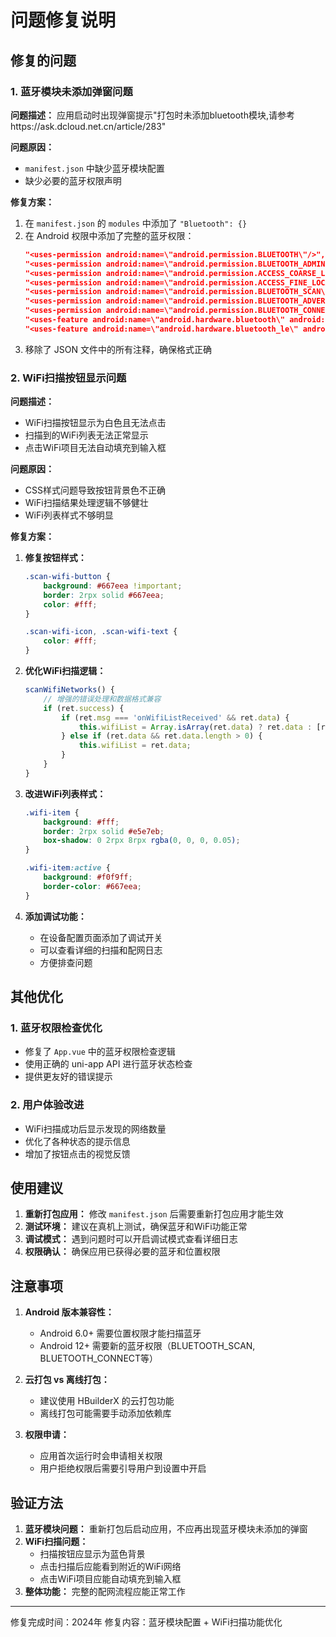 # 问题修复说明

## 修复的问题

### 1. 蓝牙模块未添加弹窗问题

**问题描述：** 
应用启动时出现弹窗提示"打包时未添加bluetooth模块,请参考https://ask.dcloud.net.cn/article/283"

**问题原因：**
- `manifest.json` 中缺少蓝牙模块配置
- 缺少必要的蓝牙权限声明

**修复方案：**
1. 在 `manifest.json` 的 `modules` 中添加了 `"Bluetooth": {}`
2. 在 Android 权限中添加了完整的蓝牙权限：
   ```json
   "<uses-permission android:name=\"android.permission.BLUETOOTH\"/>",
   "<uses-permission android:name=\"android.permission.BLUETOOTH_ADMIN\"/>",
   "<uses-permission android:name=\"android.permission.ACCESS_COARSE_LOCATION\"/>",
   "<uses-permission android:name=\"android.permission.ACCESS_FINE_LOCATION\"/>",
   "<uses-permission android:name=\"android.permission.BLUETOOTH_SCAN\"/>",
   "<uses-permission android:name=\"android.permission.BLUETOOTH_ADVERTISE\"/>",
   "<uses-permission android:name=\"android.permission.BLUETOOTH_CONNECT\"/>",
   "<uses-feature android:name=\"android.hardware.bluetooth\" android:required=\"true\"/>",
   "<uses-feature android:name=\"android.hardware.bluetooth_le\" android:required=\"true\"/>"
   ```
3. 移除了 JSON 文件中的所有注释，确保格式正确

### 2. WiFi扫描按钮显示问题

**问题描述：**
- WiFi扫描按钮显示为白色且无法点击
- 扫描到的WiFi列表无法正常显示
- 点击WiFi项目无法自动填充到输入框

**问题原因：**
- CSS样式问题导致按钮背景色不正确
- WiFi扫描结果处理逻辑不够健壮
- WiFi列表样式不够明显

**修复方案：**

1. **修复按钮样式：**
   ```css
   .scan-wifi-button {
       background: #667eea !important;
       border: 2rpx solid #667eea;
       color: #fff;
   }
   
   .scan-wifi-icon, .scan-wifi-text {
       color: #fff;
   }
   ```

2. **优化WiFi扫描逻辑：**
   ```javascript
   scanWifiNetworks() {
       // 增强的错误处理和数据格式兼容
       if (ret.success) {
           if (ret.msg === 'onWifiListReceived' && ret.data) {
               this.wifiList = Array.isArray(ret.data) ? ret.data : [ret.data];
           } else if (ret.data && ret.data.length > 0) {
               this.wifiList = ret.data;
           }
       }
   }
   ```

3. **改进WiFi列表样式：**
   ```css
   .wifi-item {
       background: #fff;
       border: 2rpx solid #e5e7eb;
       box-shadow: 0 2rpx 8rpx rgba(0, 0, 0, 0.05);
   }
   
   .wifi-item:active {
       background: #f0f9ff;
       border-color: #667eea;
   }
   ```

4. **添加调试功能：**
   - 在设备配置页面添加了调试开关
   - 可以查看详细的扫描和配网日志
   - 方便排查问题

## 其他优化

### 1. 蓝牙权限检查优化
- 修复了 `App.vue` 中的蓝牙权限检查逻辑
- 使用正确的 uni-app API 进行蓝牙状态检查
- 提供更友好的错误提示

### 2. 用户体验改进
- WiFi扫描成功后显示发现的网络数量
- 优化了各种状态的提示信息
- 增加了按钮点击的视觉反馈

## 使用建议

1. **重新打包应用：** 修改 `manifest.json` 后需要重新打包应用才能生效
2. **测试环境：** 建议在真机上测试，确保蓝牙和WiFi功能正常
3. **调试模式：** 遇到问题时可以开启调试模式查看详细日志
4. **权限确认：** 确保应用已获得必要的蓝牙和位置权限

## 注意事项

1. **Android 版本兼容性：** 
   - Android 6.0+ 需要位置权限才能扫描蓝牙
   - Android 12+ 需要新的蓝牙权限（BLUETOOTH_SCAN, BLUETOOTH_CONNECT等）

2. **云打包 vs 离线打包：**
   - 建议使用 HBuilderX 的云打包功能
   - 离线打包可能需要手动添加依赖库

3. **权限申请：**
   - 应用首次运行时会申请相关权限
   - 用户拒绝权限后需要引导用户到设置中开启

## 验证方法

1. **蓝牙模块问题：** 重新打包后启动应用，不应再出现蓝牙模块未添加的弹窗
2. **WiFi扫描问题：** 
   - 扫描按钮应显示为蓝色背景
   - 点击扫描后应能看到附近的WiFi网络
   - 点击WiFi项目应能自动填充到输入框
3. **整体功能：** 完整的配网流程应能正常工作

---

修复完成时间：2024年
修复内容：蓝牙模块配置 + WiFi扫描功能优化 